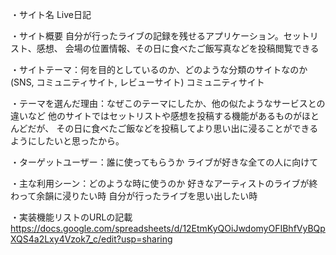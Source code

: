 ・サイト名
    Live日記

・サイト概要
    自分が行ったライブの記録を残せるアプリケーション。セットリスト、感想、
    会場の位置情報、その日に食べたご飯写真などを投稿閲覧できる

・サイトテーマ：何を目的としているのか、どのような分類のサイトなのか(SNS, コミュニティサイト, レビューサイト)
    コミュニティサイト

・テーマを選んだ理由：なぜこのテーマにしたか、他の似たようなサービスとの違いなど
    他のサイトではセットリストや感想を投稿する機能があるものがほとんどだが、
    その日に食べたご飯などを投稿してより思い出に浸ることができるようにしたいと思ったから。

・ターゲットユーザー：誰に使ってもらうか
    ライブが好きな全ての人に向けて

・主な利用シーン：どのような時に使うのか
    好きなアーティストのライブが終わって余韻に浸りたい時
    自分が行ったライブを思い出したい時
    
・実装機能リストのURLの記載
    https://docs.google.com/spreadsheets/d/12EtmKyQOiJwdomyOFIBhfVyBQpXQS4a2Lxy4Vzok7_c/edit?usp=sharing
